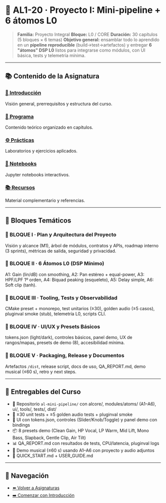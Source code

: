 # 🧱 AL1-20 · Proyecto I: Mini-pipeline + 6 átomos L0

> **Familia:** Proyecto Integral
> **Bloque:** L0 / CORE
> **Duración:** 30 capítulos (5 bloques × 6 temas)
> **Objetivo general:** ensamblar todo lo aprendido en un **pipeline reproducible** (build→test→artefactos) y entregar **6 "átomos" DSP L0** listos para integrarse como módulos, con UI básica, tests y telemetría mínima.

---

## 📚 Contenido de la Asignatura

### [📖 Introducción](introduccion.md)
Visión general, prerrequisitos y estructura del curso.

### [📝 Programa](programa/)
Contenido teórico organizado en capítulos.

### [⚙️ Prácticas](practicas/)
Laboratorios y ejercicios aplicados.

### [📓 Notebooks](notebooks/)
Jupyter notebooks interactivos.

### [📚 Recursos](recursos/)
Material complementario y referencias.

---

## 🎯 Bloques Temáticos

### 🧭 BLOQUE I · Plan y Arquitectura del Proyecto
Visión y alcance (M1), árbol de módulos, contratos y APIs, roadmap interno (3 sprints), métricas de salida, seguridad y privacidad.

### 🧪 BLOQUE II · 6 Átomos L0 (DSP Mínimo)
A1: Gain (lin/dB) con smoothing, A2: Pan estéreo + equal-power, A3: HPF/LPF 1º orden, A4: Biquad peaking (esqueleto), A5: Delay simple, A6: Soft clip (tanh).

### 🧰 BLOQUE III · Tooling, Tests y Observabilidad
CMake preset + monorepo, test unitarios (≥30), golden audio (≥5 casos), pluginval smoke (stub), telemetría L0, scripts CLI.

### 🎨 BLOQUE IV · UI/UX y Presets Básicos
tokens.json (light/dark), controles básicos, panel demo, UX de rangos/mapas, presets de demo (8), accesibilidad mínima.

### 🚀 BLOQUE V · Packaging, Release y Documentos
Artefactos `/dist`, release script, docs de uso, QA_REPORT.md, demo musical (≤60 s), retro y next steps.

---

## 🧾 Entregables del Curso

- 📂 Repositorio `al-mini-pipeline/` con alcore/, modules/atoms/ (A1–A6), ui/, tools/, tests/, dist/
- 🧪 ≥30 unit tests + ≥5 golden audio tests + pluginval smoke
- 🎨 UI con tokens.json, controles (Slider/Knob/Toggle) y panel demo con bindings
- 📦 8 presets demo (Clean Gain, HP Vocal, LP Warm, Mid Lift, Mono Bass, Slapback, Gentle Clip, Air Tilt)
- 📊 QA_REPORT.md con resultados de tests, CPU/latencia, pluginval logs
- 🎵 Demo musical (≤60 s) usando A1–A6 con proyecto y audio adjuntos
- 📄 QUICK_START.md + USER_GUIDE.md

---

## 🔗 Navegación

- [⬅️ Volver a Asignaturas](../)
- [➡️ Comenzar con Introducción](introduccion.md)
